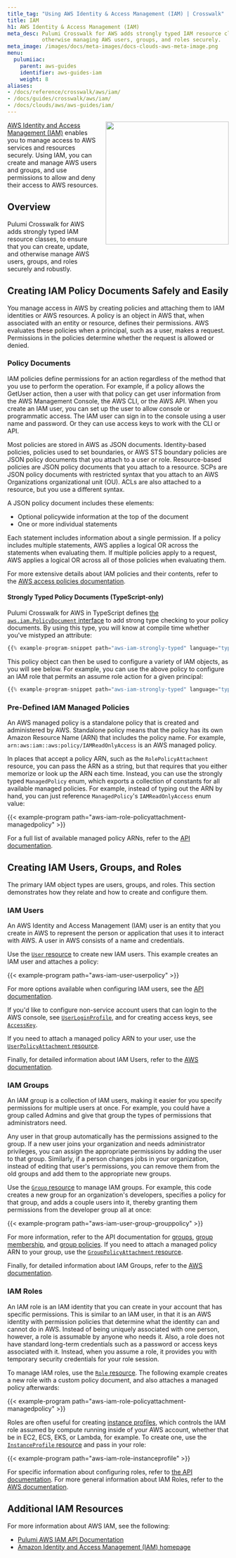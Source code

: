 ```yaml
---
title_tag: "Using AWS Identity & Access Management (IAM) | Crosswalk"
title: IAM
h1: AWS Identity & Access Management (IAM)
meta_desc: Pulumi Crosswalk for AWS adds strongly typed IAM resource classes, for creating, updating, and
           otherwise managing AWS users, groups, and roles securely.
meta_image: /images/docs/meta-images/docs-clouds-aws-meta-image.png
menu:
  pulumiiac:
    parent: aws-guides
    identifier: aws-guides-iam
    weight: 8
aliases:
- /docs/reference/crosswalk/aws/iam/
- /docs/guides/crosswalk/aws/iam/
- /docs/clouds/aws/aws-guides/iam/
---
```


<a href="./">
    <img src="/images/docs/reference/crosswalk/aws/logo.svg" align="right" width="280" style="margin: 0 0 32px 16px;">
</a>

[AWS Identity and Access Management (IAM)](https://aws.amazon.com/iam/) enables you to manage access to AWS services
and resources securely. Using IAM, you can create and manage AWS users and groups, and use permissions to allow and
deny their access to AWS resources.

## Overview

Pulumi Crosswalk for AWS adds strongly typed IAM resource classes, to ensure that you can create, update, and
otherwise manage AWS users, groups, and roles securely and robustly.

## Creating IAM Policy Documents Safely and Easily

You manage access in AWS by creating policies and attaching them to IAM identities or AWS resources. A policy is an
object in AWS that, when associated with an entity or resource, defines their permissions. AWS evaluates these
policies when a principal, such as a user, makes a request. Permissions in the policies determine whether the request
is allowed or denied.

### Policy Documents

IAM policies define permissions for an action regardless of the method that you use to perform the operation. For
example, if a policy allows the GetUser action, then a user with that policy can get user information from the AWS
Management Console, the AWS CLI, or the AWS API. When you create an IAM user, you can set up the user to allow console
or programmatic access. The IAM user can sign in to the console using a user name and password. Or they can use
access keys to work with the CLI or API.

Most policies are stored in AWS as JSON documents. Identity-based policies, policies used to set boundaries, or AWS
STS boundary policies are JSON policy documents that you attach to a user or role. Resource-based policies are JSON
policy documents that you attach to a resource. SCPs are JSON policy documents with restricted syntax that you attach
to an AWS Organizations organizational unit (OU). ACLs are also attached to a resource, but you use a different syntax.

A JSON policy document includes these elements:

* Optional policywide information at the top of the document
* One or more individual statements

Each statement includes information about a single permission. If a policy includes multiple statements, AWS applies
a logical OR across the statements when evaluating them. If multiple policies apply to a request, AWS applies a logical
OR across all of those policies when evaluating them.

For more extensive details about IAM policies and their contents, refer to the [AWS access policies documentation](
https://docs.aws.amazon.com/IAM/latest/UserGuide/access_policies.html).

#### Strongly Typed Policy Documents (TypeScript-only)

Pulumi Crosswalk for AWS in TypeScript defines [the `aws.iam.PolicyDocument` interface](
/registry/packages/aws/api-docs/iam) to add strong type checking to your policy documents. By using
this type, you will know at compile time whether you've mistyped an attribute:

```typescript
{{% example-program-snippet path="aws-iam-strongly-typed" language="typescript" from="1" to="15" %}}
```

This policy object can then be used to configure a variety of IAM objects, as you will see below. For example, you can
use the above policy to configure an IAM role that permits an assume role action for a given principal:

```typescript
{{% example-program-snippet path="aws-iam-strongly-typed" language="typescript" from="17" to="22" %}}
```

### Pre-Defined IAM Managed Policies

An AWS managed policy is a standalone policy that is created and administered by AWS. Standalone policy means that
the policy has its own Amazon Resource Name (ARN) that includes the policy name. For example,
`arn:aws:iam::aws:policy/IAMReadOnlyAccess` is an AWS managed policy.

In places that accept a policy ARN, such as the `RolePolicyAttachment` resource, you can pass the ARN as a string, but that requires that you either memorize or look up the ARN each time. Instead, you can use the strongly typed `ManagedPolicy` enum, which exports a collection of constants for all available managed policies. For example, instead of typing out the ARN by hand, you can just reference `ManagedPolicy`'s `IAMReadOnlyAccess`
enum value:

{{< example-program path="aws-iam-role-policyattachment-managedpolicy" >}}

For a full list of available managed policy ARNs, refer to the
[API documentation](/registry/packages/aws/api-docs/iam/).

## Creating IAM Users, Groups, and Roles

The primary IAM object types are users, groups, and roles. This section demonstrates how they
relate and how to create and configure them.

### IAM Users

An AWS Identity and Access Management (IAM) user is an entity that you create in AWS to represent the person or
application that uses it to interact with AWS. A user in AWS consists of a name and credentials.

Use the [`User` resource](/registry/packages/aws/api-docs/iam/user) to create new
IAM users. This example creates an IAM user and attaches a policy:

{{< example-program path="aws-iam-user-userpolicy" >}}

For more options available when configuring IAM users, see the [API documentation](
/registry/packages/aws/api-docs/iam/user).

If you'd like to configure non-service account users that can login to the
AWS console, see [`UserLoginProfile`](/registry/packages/aws/api-docs/iam/userloginprofile),
and for creating access keys, see [`AccessKey`](/registry/packages/aws/api-docs/iam/accesskey).

If you need to attach a managed policy ARN to your user, use the [`UserPolicyAttachment` resource](
/registry/packages/aws/api-docs/iam/userpolicyattachment).

Finally, for detailed information about IAM Users, refer to the [AWS documentation](
https://docs.aws.amazon.com/IAM/latest/UserGuide/id_users.html).

### IAM Groups

An IAM group is a collection of IAM users, making it easier for you specify permissions for multiple users at once.
For example, you could have a group called Admins and give that group the types of permissions that administrators need.

Any user in that group automatically has the permissions assigned to the group. If a new user joins your organization
and needs administrator privileges, you can assign the appropriate permissions by adding the user to that group.
Similarly, if a person changes jobs in your organization, instead of editing that user's permissions, you can remove
them from the old groups and add them to the appropriate new groups.

Use the [`Group` resource](/registry/packages/aws/api-docs/iam/group) to manage
IAM groups. For example, this code creates a new group for an organization's developers, specifies a policy for that
group, and adds a couple users into it, thereby granting them permissions from the developer group all at once:

{{< example-program path="aws-iam-user-group-grouppolicy" >}}

For more information, refer to the API documentation for [groups](
/registry/packages/aws/api-docs/iam/group), [group membership](
/registry/packages/aws/api-docs/iam/groupmembership), and [group policies](
/registry/packages/aws/api-docs/iam/grouppolicy). If you need to attach a managed policy ARN to your group, use the
[`GroupPolicyAttachment` resource](/registry/packages/aws/api-docs/iam/grouppolicyattachment).

Finally, for detailed information about IAM Groups, refer to the
[AWS documentation](https://docs.aws.amazon.com/IAM/latest/UserGuide/id_groups.html).

### IAM Roles

An IAM role is an IAM identity that you can create in your account that has specific permissions. This is similar to
an IAM user, in that it is an AWS identity with permission policies that determine what the identity can and cannot do
in AWS. Instead of being uniquely associated with one person, however, a role is assumable by anyone who needs it. Also,
a role does not have standard long-term credentials such as a password or access keys associated with it. Instead, when
you assume a role, it provides you with temporary security credentials for your role session.

To manage IAM roles, use the [`Role` resource](/registry/packages/aws/api-docs/iam/role).
The following example creates a new role with a custom policy document, and also attaches a managed policy afterwards:

{{< example-program path="aws-iam-role-policyattachment-managedpolicy" >}}

Roles are often useful for creating [instance profiles](
https://docs.aws.amazon.com/IAM/latest/UserGuide/id_roles_use_switch-role-ec2_instance-profiles.html), which
controls the IAM role assumed by compute running inside of your AWS account, whether that be in EC2, ECS, EKS, or
Lambda, for example. To create one, use the [`InstanceProfile` resource](
/registry/packages/aws/api-docs/iam/instanceprofile) and pass in your role:

{{< example-program path="aws-iam-role-instanceprofile" >}}

For specific information about configuring roles, refer to [the API documentation](
/registry/packages/aws/api-docs/iam/role). For more general information about IAM Roles, refer to the
[AWS documentation](https://docs.aws.amazon.com/IAM/latest/UserGuide/id_roles.html).

## Additional IAM Resources

For more information about AWS IAM, see the following:

* [Pulumi AWS IAM API Documentation](/registry/packages/aws/api-docs/iam/)
* [Amazon Identity and Access Management (IAM) homepage](https://aws.amazon.com/iam/)
